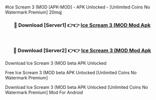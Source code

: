 #Ice Scream 3 (MOD [APK-MOD] - APK Unlocked - [Unlimited Coins No Watermark Premium] 20mqj



<div align="center">

<h3>🔴 Download [Server1] 👉👉 <a href="https://momento.my/?title=Ice_Scream_3_(MOD">Ice Scream 3 (MOD Mod Apk</a></h3><br>

<h3>🔴 Download [Server2] 👉👉 <a href="https://momento.my/?title=Ice_Scream_3_(MOD">Ice Scream 3 (MOD Mod Apk</a></h3>
</div>



Download Ice Scream 3 (MOD beta APK Unlocked

Free Ice Scream 3 (MOD beta APK Unlocked [Unlimited Coins No Watermark Premium]

Download Ice Scream 3 (MOD beta APK Unlocked [Unlimited Coins No Watermark Premium] Mod For Android
